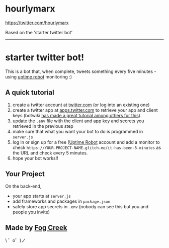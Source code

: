 # hourlymarx

<https://twitter.com/hourlymarx>

Based on the 'starter twitter bot'

----

starter twitter bot!
=====================

This is a bot that, when complete, tweets something every five minutes - using [uptime robot](https://uptimerobot.com) monitoring :)

## A quick tutorial

1. create a twitter account at [twitter.com](http://twitter.com) (or log into an existing one)
2. create a twitter app at [apps.twitter.com](http://apps.twitter.com) to retrieve your app and client keys (botwiki [has made a great tutorial among others for this](https://botwiki.org/tutorials/how-to-create-a-twitter-app/)).
3. update the `.env` file with the client and app key and secrets you retrieved in the previous step
4. make sure that what you want your bot to do is programmed in `server.js`
5. log in or sign up for a free ([Uptime Robot](https://uptimerobot.com/) account and add a monitor to check `https://YOUR-PROJECT-NAME.glitch.me/it-has-been-5-minutes` as the URL and check every 5 minutes.
6. hope your bot works!!

Your Project
------------

On the back-end,
- your app starts at `server.js`
- add frameworks and packages in `package.json`
- safely store app secrets in `.env` (nobody can see this but you and people you invite)


Made by [Fog Creek](https://fogcreek.com/)
-------------------

\ ゜o゜)ノ
